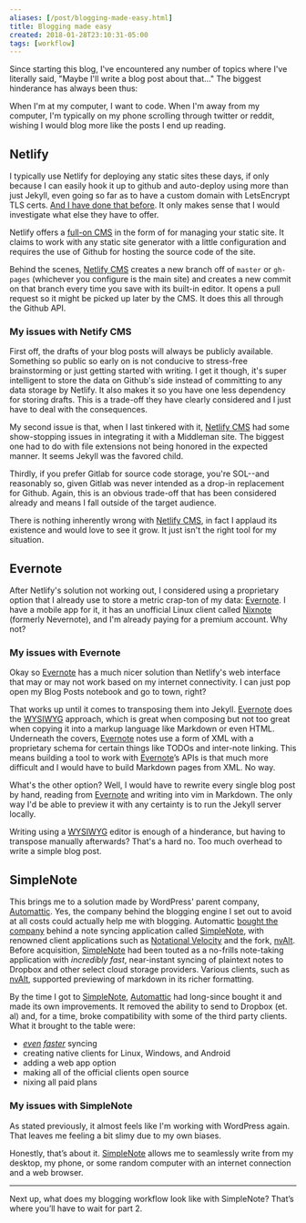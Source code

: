 ```yaml
---
aliases: [/post/blogging-made-easy.html]
title: Blogging made easy
created: 2018-01-28T23:10:31-05:00
tags: [workflow]
---
```


Since starting this blog, I've encountered any number of topics where I've literally said, "Maybe I'll write a blog post about that..." The biggest hinderance has always been thus:

When I'm at my computer, I want to code. When I'm away from my computer, I'm typically on my phone scrolling through twitter or reddit, wishing I would blog more like the posts I end up reading.

## Netlify

I typically use Netlify for deploying any static sites these days, if only because I can easily hook it up to github and auto-deploy using more than just Jekyll, even going so far as to have a custom domain with LetsEncrypt TLS certs. [And I have done that before](https://www.grafeas.org/). It only makes sense that I would investigate what else they have to offer.

Netlify offers a [full-on CMS][netlify-cms] in the form of for managing your static site. It claims to work with any static site generator with a little configuration and requires the use of Github for hosting the source code of the site.

Behind the scenes, [Netlify CMS][netlify-cms] creates a new branch off of `master` or `gh-pages` (whichever you configure is the main site) and creates a new commit on that branch every time you save with its built-in editor. It opens a pull request so it might be picked up later by the CMS. It does this all through the Github API.

### My issues with Netify CMS

First off, the drafts of your blog posts will always be publicly available. Something so public so early on is not conducive to stress-free brainstorming or just getting started with writing. I get it though, it's super intelligent to store the data on Github's side instead of committing to any data storage by Netlify. It also makes it so you have one less dependency for storing drafts. This is a trade-off they have clearly considered and I just have to deal with the consequences.

My second issue is that, when I last tinkered with it, [Netlify CMS][netlify-cms] had some show-stopping issues in integrating it with a Middleman site. The biggest one had to do with file extensions not being honored in the expected manner. It seems Jekyll was the favored child.

Thirdly, if you prefer Gitlab for source code storage, you're SOL--and reasonably so, given Gitlab was never intended as a drop-in replacement for Github. Again, this is an obvious trade-off that has been considered already and means I fall outside of the target audience.

There is nothing inherently wrong with [Netlify CMS][netlify-cms], in fact I applaud its existence and would love to see it grow. It just isn't the right tool for my situation.

[netlify-cms]: https://www.netlifycms.org/

## Evernote

After Netlify's solution not working out, I considered using a proprietary option that I already use to store a metric crap-ton of my data: [Evernote][evernote]. I have a mobile app for it, it has an unofficial Linux client called [Nixnote][nixnote] (formerly Nevernote), and I'm already paying for a premium account. Why not?

### My issues with Evernote

Okay so [Evernote][evernote] has a much nicer solution than Netlify's web interface that may or may not work based on my internet connectivity. I can just pop open my Blog Posts notebook and go to town, right?

That works up until it comes to transposing them into Jekyll. [Evernote][evernote] does the [WYSIWYG][wysiwyg] approach, which is great when composing but not too great when copying it into a markup language like Markdown or even HTML. Underneath the covers, [Evernote][evernote] notes use a form of XML with a proprietary schema for certain things like TODOs and inter-note linking. This means building a tool to work with [Evernote][evernote]’s APIs is that much more difficult and I would have to build Markdown pages from XML. No way.

What's the other option? Well, I would have to rewrite every single blog post by hand, reading from [Evernote][evernote] and writing into vim in Markdown. The only way I'd be able to preview it with any certainty is to run the Jekyll server locally.

Writing using a [WYSIWYG][wysiwyg] editor is enough of a hinderance, but having to transpose manually afterwards? That's a hard no. Too much overhead to write a simple blog post.

[evernote]: https://www.evernote.com/
[nixnote]: http://www.nixnote.org/
[wysiwyg]: https://en.wikipedia.org/wiki/WYSIWYG

## SimpleNote

This brings me to a solution made by WordPress' parent company, [Automattic][automattic]. Yes, the company behind the blogging engine I set out to avoid at all costs could actually help me with blogging. Automattic [bought the company][symperium] behind a note syncing application called [SimpleNote][simplenote], with renowned client applications such as [Notational Velocity][notational-velocity] and the fork, [nvAlt][nvalt]. Before acquisition, [SimpleNote][simplenote] had been touted as a no-frills note-taking application with _incredibly fast_, near-instant syncing of plaintext notes to Dropbox and other select cloud storage providers. Various clients, such as [nvAlt][nvalt], supported previewing of markdown in its richer formatting.

By the time I got to [SimpleNote][simplenote], [Automattic][automattic] had long-since bought it and made its own improvements. It removed the ability to send to Dropbox (et. al) and, for a time, broke compatibility with some of the third party clients. What it brought to the table were:

- [_even_][simplenote-automattic-syncing] [_faster_][symperium-syncing] syncing
- creating native clients for Linux, Windows, and Android
- adding a web app option
- making all of the official clients open source
- nixing all paid plans

### My issues with SimpleNote

As stated previously, it almost feels like I'm working with WordPress again. That leaves me feeling a bit slimy due to my own biases.

Honestly, that’s about it. [SimpleNote][simplenote] allows me to seamlessly write from my desktop, my phone, or some random computer with an internet connection and a web browser.

[simplenote]: https://simplenote.com/
[notational-velocity]: https://en.wikipedia.org/wiki/Notational_Velocity
[nvalt]: https://brettterpstra.com/projects/nvalt/
[automattic]: https://automattic.com/
[simplenote-automattic-syncing]: https://simplenote.com/2014/02/24/syncing-improvements-features/
[symperium-syncing]: https://simplenote.com/2013/08/22/simplenote-relaunch/
[symperium]: https://techcrunch.com/2013/01/24/wordpress-simperium-simplenote/
[wordpress]: https://www.wordpress.org/

---

Next up, what does my blogging workflow look like with SimpleNote? That’s where you’ll have to wait for part 2.
